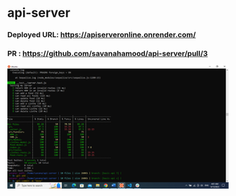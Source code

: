 # api-server

### Deployed URL: https://apiserveronline.onrender.com/
### PR : https://github.com/savanahamood/api-server/pull/3


![Test](test.png)